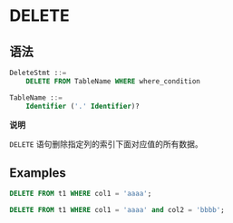 # DELETE

## 语法

```sql
DeleteStmt ::=
    DELETE FROM TableName WHERE where_condition

TableName ::=
    Identifier ('.' Identifier)?
```

**说明**

`DELETE` 语句删除指定列的索引下面对应值的所有数据。

## Examples

```SQL
DELETE FROM t1 WHERE col1 = 'aaaa';

DELETE FROM t1 WHERE col1 = 'aaaa' and col2 = 'bbbb';
```
